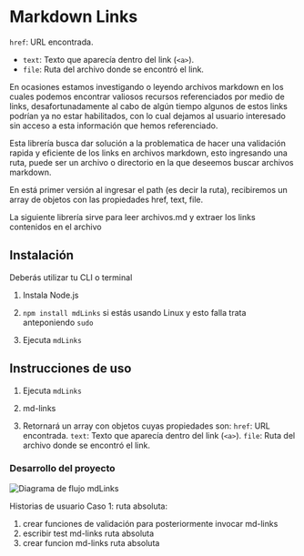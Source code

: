 # Markdown Links


 `href`: URL encontrada.
- `text`: Texto que aparecía dentro del link (`<a>`).
- `file`: Ruta del archivo donde se encontró el link.

En ocasiones estamos investigando o leyendo archivos markdown en los cuales podemos encontrar valiosos recursos referenciados por medio de links, desafortunadamente al cabo de algún tiempo algunos de estos links podrían ya no estar habilitados, con lo cual dejamos al usuario interesado sin acceso a esta información que hemos referenciado. 

Esta librería busca dar solución a la problematica de hacer una validación  rapida y eficiente de los links en archivos markdown, esto ingresando una ruta, puede ser un archivo o directorio en la que deseemos buscar archivos markdown.

En está primer versión al ingresar el path (es decir la ruta), recibiremos un array de objetos con las propiedades href, text, file. 



La siguiente librería sirve para leer archivos.md y extraer los links contenidos en el archivo

## Instalación
Deberás utilizar tu CLI o terminal

1. Instala Node.js
2. `npm install mdLinks` si estás usando Linux y esto falla trata anteponiendo `sudo`

3. Ejecuta `mdLinks`


## Instrucciones de uso

1. Ejecuta `mdLinks`

2. md-links <ruta-archivo-directorio>

3. Retornará un array con objetos cuyas propiedades son:
   `href`: URL encontrada.
   `text`: Texto que aparecía dentro del link (`<a>`).
   `file`: Ruta del archivo donde se encontró el link.




### Desarrollo del proyecto
![Diagrama de flujo mdLinks](https://i.postimg.cc/nz1TbptQ/ruta-absoluta.jpg)

Historias de usuario
Caso 1: ruta absoluta: 
1. crear funciones de  validación para posteriormente invocar md-links
1. escribir test md-links ruta absoluta
1. crear funcion md-links ruta absoluta


